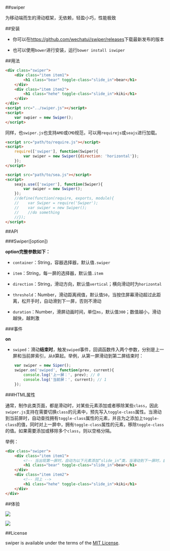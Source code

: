 ##swiper

为移动端而生的滑动框架，无依赖，轻盈小巧，性能极致

##安装

- 你可以在<https://github.com/wechatui/swiper/releases>下载最新发布的版本

- 也可以使用`bower`进行安装，运行`bower install iswiper`

##用法

```html
<div class="swiper">
    <div class="item item1">
        <h1 class="bear" toggle-class="slide_in">bear</h1>
    </div>
    <div class="item item2">
        <h1 class="hehe" toggle-class="slide_in">kiki</h1>
    </div>
</div>
<script src="../swiper.js"></script>
<script>
    var swpier = new Swiper();
</script>
```

同样，也`swiper.js`也支持`AMD`或`CMD`规范，可以用`requirejs`或`seajs`进行加载。

```html
<script src="path/to/require.js"></script>
<script>
    require(['swiper'], function(Swiper){
        var swiper = new Swiper({direction: 'horizontal'});
    });
</script>
```

```html
<script src="path/to/sea.js"></script>
<script>
    seajs.use(['swiper'], function(Swiper){
        var swiper = new Swiper();
    });
    //define(function(require, exports, module){
    //    var Swiper = require('Swiper');
    //    var swiper = new Swiper();
    //    //do something
    //});
</script>
```

##API

###Swiper([option])

**option完整参数如下：**

- `container`：String，容器选择器，默认值`.swiper`

- `item`：String，每一屏的选择器，默认值`.item`

- `direction`：String，滑动方向，默认值`vertical`；横向滑动时为`horizontal`

- `threshold`：Number，滑动距离阀值，默认值`50`，当按住屏幕滑动超过此距离，松开手时，自动滑到下一屏，否则不滑动

- `duration`：Number，滑屏动画时间，单位`ms`，默认值`300`；数值越小，滑动越快，越刺激


###事件

**on**

- `swiped`：滑动**结束时**，触发`swiped`事件，回调函数传入两个参数，分别是上一屏和当前屏索引，从`0`算起。举例，从第一屏滑动到第二屏结束时：

```javascript
    var swiper = new Siper();
    swiper.on('swiped', function(prev, current){
        console.log('上一屏：', prev); // 0
        console.log('当前屏：', current); // 1
    });
```

###HTML属性

通常，制作此类页面，都是滑动时，对某些元素添加或者移除某些`class`，因此`swiper.js`支持在需要切换`class`的元素中，预先写入`toggle-class`属性。当滑动到当前屏时，自动查找拥有`toggle-class`属性的元素，并且为之添加上`toggle-class`的值，同时对上一屏中，拥有`toggle-class`属性的元素，移除`toggle-class`的值。如果需要添加或移除多个`class`，则以空格分隔。

举例：

```html
<div class="swiper">
    <div class="item item1">
        <!-- 当出现第一屏时，自动为以下元素添加“slide_in”类，当滑动到下一屏时，自动移除 -->
        <h1 class="bear" toggle-class="slide_in">bear</h1>
    </div>
    <div class="item item2">
        <!-- 同上 -->
        <h1 class="hehe" toggle-class="slide_in">kiki</h1>
    </div>
</div>
```

##体验

![](http://wechatui.github.io/swiper/images/example.jpg)

![](http://wechatui.github.io/swiper/images/example2.jpg)

##License

swiper is available under the terms of the [MIT License](http://www.opensource.org/licenses/mit-license.php).
